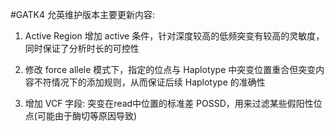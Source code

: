#GATK4 允英维护版本主要更新内容:

1. Active Region 增加 active 条件，针对深度较高的低频突变有较高的灵敏度，同时保证了分析时长的可控性

2. 修改 force allele 模式下，指定的位点与 Haplotype 中突变位置重合但突变内容不符情况下的添加规则，从而保证后续 Haplotype 的准确性

3. 增加 VCF 字段: 突变在read中位置的标准差 POSSD，用来过滤某些假阳性位点(可能由于酶切等原因导致)

